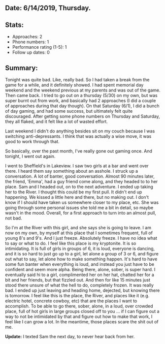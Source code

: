 ## Date: 6/14/2019, Thursday.

## Stats:
* Approaches: 2
* Phone numbers: 1
* Performance rating (1-5): 1
* Follow up dates: 0

## Summary:
Tonight was quite bad. Like, really bad. So I had taken a break from the game for a while, and it
definitely showed. I had spent memorial day weekend and the weekend previous at my parents and 
was out of the game. Then came back. I tried to go out on a thursday (5/30) on my own, but was 
super burnt out from work, and basically had 2 approaches (I did a couple of approaches during 
that day though). On that Saturday (6/1), I did a bunch of day gaming, and had some success, but 
ultimately felt quite discouraged. After getting some phone numbers on Thursday and Saturday, 
they all flaked, and it felt like a lot of wasted effort.

Last weekend I didn't do anything besides sit on my couch because I was switching 
anti-depressants. I think that was actually a wise move, it was good to work through that.

So basically, over the past month, I've really gone out gaming once. And tonight, I went out again.

I went to Sheffield's in Lakeview. I saw two girls at a bar and went over there. I heard them say
something about an asshole. I struck up a conversation. A lot of banter, good conversation. 
Almost 90 minutes later, the friend, 'Emma', had a guy friend come along, and they headed to to 
her place. Sam and I headed out, on to the next adventure. I ended up taking her to the River. I
thought this could be my first pull. It didn't end up happening. We kissed a little here and 
there, but no making out. I don't know if I should have taken us somewhere closer to my place, 
etc. She was going through some personal issues she told me a bit in detail, so maybe wasn't in 
the mood. Overall, for a first approach to turn into an almost pull, not bad.

So I'm at the River with this girl, and she says she is going to leave. I am now on my own, by 
myself at this place that I sometimes frequent, full of young 8's and 9's. And I just freeze. 
Absolutely freeze. I have no idea what to say or what to do. I feel like this place is my 
kryptonite. It is so intimidating. It is full of girls in groups of 6, it is loud, everyone is 
dancing, and it is so hard to just go up to a girl, let alone a group of 3 or 6, and figure out 
what to say, let alone how to make something happen. It's hard to have some fun banter when 
everything is loud, and instead you just have to be confident and seem more alpha. Being there, 
alone, sober, is super hard. I eventually said hi to a girl, complimented her on her hat, chatted
her for a bit and her friends, but that fizzled out. And then for like 15 minutes just stood 
there unsure of what the hell to do, completely frozen. It was really bad. I ended up just 
leaving and heading home, dejected, but knowing there is tomorrow. I feel like this is 
the place, the River, and places like it (e.g. electric hotel, concrete cowboy, etc) that are the 
places I want to accomplish. To be able to go there, sober, alone, in a loud, over crowded place,
full of hot girls in large groups closed off to you ... if I can figure out a way to not be 
intimidated by that and figure out how to make that work, I feel like I can grow a lot. In the 
meantime, those places scare the shit out of me.

**Update:** I texted Sam the next day, to never hear back from her.

